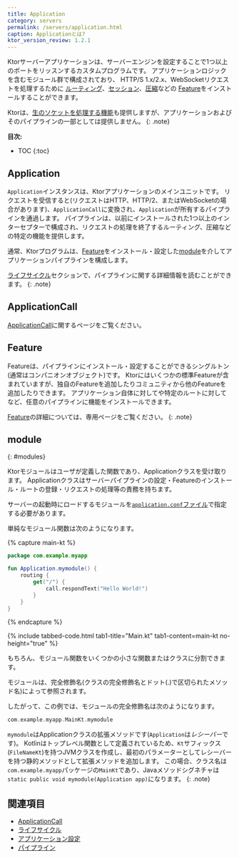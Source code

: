 ```yaml
---
title: Application
category: servers
permalink: /servers/application.html
caption: Applicationとは? 
ktor_version_review: 1.2.1
---
```


Ktorサーバーアプリケーションは、サーバーエンジンを設定することで1つ以上のポートをリッスンするカスタムプログラムです。
アプリケーションロジックを含むモジュール群で構成されており、
HTTP/S 1.x/2.x、WebSocketリクエストを処理するために
[ルーティング](/servers/features/routing.html)、[セッション](/servers/features/sessions.html)、[圧縮](/servers/features/compression.html)などの
[Feature](#features)をインストールすることができます。

Ktorは、[生のソケットを処理する機能](/servers/raw-sockets.html)も提供しますが、アプリケーションおよびそのパイプラインの一部としては提供しません。
{: .note}

**目次:**

* TOC
{:toc}

## Application

`Application`インスタンスは、Ktorアプリケーションのメインユニットです。
リクエストを受信すると(リクエストはHTTP、HTTP/2、またはWebSocketの場合があります)、`ApplicationCall`に変換され、`Application`が所有するパイプラインを通過します。
パイプラインは、以前にインストールされた1つ以上のインターセプターで構成され、リクエストの処理を終了するルーティング、圧縮などの特定の機能を提供します。

通常、Ktorプログラムは、[Feature](#features)をインストール・設定した[module](#modules)を介してアプリケーションパイプラインを構成します。

[ライフサイクル](/servers/lifecycle.html)セクションで、パイプラインに関する詳細情報を読むことができます。
{: .note}

## ApplicationCall

[ApplicationCall](/servers/calls.html)に関するページをご覧ください。

## Feature

Featureは、パイプラインにインストール・設定することができるシングルトン(通常はコンパニオンオブジェクト)です。
Ktorにはいくつかの標準Featureが含まれていますが、独自のFeatureを追加したりコミュニティから他のFeatureを追加したりできます。
アプリケーション自体に対してや特定のルートに対してなど、任意のパイプラインに機能をインストールできます。

[Feature](/servers/features.html)の詳細については、専用ページをご覧ください。
{: .note}

## module
{: #modules}

Ktorモジュールはユーザが定義した関数であり、Applicationクラスを受け取ります。
Applicationクラスはサーバーパイプラインの設定・Featureのインストール・ルートの登録・リクエストの処理等の責務を持ちます。

サーバーの起動時にロードするモジュールを[`application.conf`ファイル](/servers/configuration.html#hocon-file)で指定する必要があります。

単純なモジュール関数は次のようになります。

{% capture main-kt %}
```kotlin
package com.example.myapp

fun Application.mymodule() {
    routing {
        get("/") {
            call.respondText("Hello World!")
        }
    }
}
```
{% endcapture %}

{% include tabbed-code.html
    tab1-title="Main.kt" tab1-content=main-kt
    no-height="true"
%}

もちろん、モジュール関数をいくつかの小さな関数またはクラスに分割できます。

モジュールは、完全修飾名(クラスの完全修飾名とドット(.)で区切られたメソッド名)によって参照されます。

したがって、この例では、モジュールの完全修飾名は次のようになります。

```kotlin
com.example.myapp.MainKt.mymodule
```

`mymodule`はApplicationクラスの拡張メソッドです(`Application`は*レシーバー*です)。
Kotlinはトップレベル関数として定義されているため、`Kt`サフィックス(`FileNameKt`)を持つJVMクラスを作成し、最初のパラメーターとしてレシーバーを持つ静的メソッドとして拡張メソッドを追加します。
この場合、クラス名は`com.example.myapp`パッケージの`MainKt`であり、Javaメソッドシグネチャは`static public void mymodule(Application app)`になります。
{: .note}

## 関連項目

- [ApplicationCall](/servers/calls.html)
- [ライフサイクル](/servers/lifecycle.html)
- [アプリケーション設定](/servers/configuration.html)
- [パイプライン](/advanced/pipeline)

